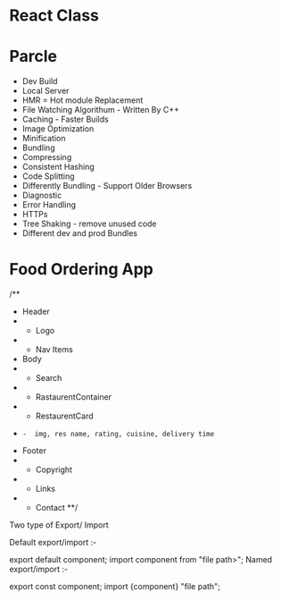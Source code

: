 # React Class

# Parcle
- Dev Build
- Local Server
- HMR = Hot module Replacement 
- File Watching Algorithum - Written By C++ 
- Caching - Faster Builds
- Image Optimization
- Minification
- Bundling
- Compressing
- Consistent Hashing
- Code Splitting 
- Differently Bundling - Support Older Browsers 
- Diagnostic 
- Error Handling 
- HTTPs
- Tree Shaking - remove unused code
- Different dev and prod Bundles


# Food Ordering App 
/**
 * Header
 * - Logo
 * - Nav Items
 * Body
 * - Search
 * - RastaurentContainer
 *   - RestaurentCard
 *     -  img, res name, rating, cuisine, delivery time
 * Footer
 * - Copyright
 * - Links
 * - Contact
 **/


 Two type of Export/ Import     

Default export/import :-

export default component;
import component from "file path>";
Named export/import :-

export const component;
import {component} "file path";